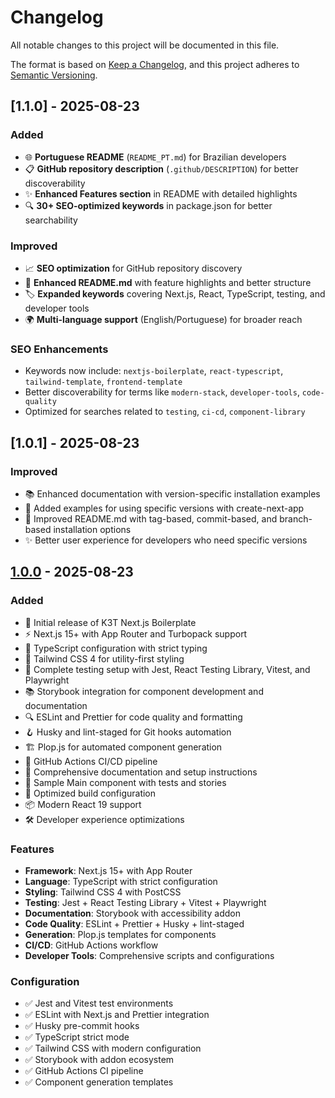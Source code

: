 # Changelog

All notable changes to this project will be documented in this file.

The format is based on [Keep a Changelog](https://keepachangelog.com/en/1.0.0/),
and this project adheres to [Semantic Versioning](https://semver.org/spec/v2.0.0.html).

## [1.1.0] - 2025-08-23

### Added
- 🌐 **Portuguese README** (`README_PT.md`) for Brazilian developers
- 📋 **GitHub repository description** (`.github/DESCRIPTION`) for better discoverability
- ✨ **Enhanced Features section** in README with detailed highlights
- 🔍 **30+ SEO-optimized keywords** in package.json for better searchability

### Improved  
- 📈 **SEO optimization** for GitHub repository discovery
- 🎯 **Enhanced README.md** with feature highlights and better structure
- 🏷️ **Expanded keywords** covering Next.js, React, TypeScript, testing, and developer tools
- 🌍 **Multi-language support** (English/Portuguese) for broader reach

### SEO Enhancements
- Keywords now include: `nextjs-boilerplate`, `react-typescript`, `tailwind-template`, `frontend-template`
- Better discoverability for terms like `modern-stack`, `developer-tools`, `code-quality`
- Optimized for searches related to `testing`, `ci-cd`, `component-library`

## [1.0.1] - 2025-08-23

### Improved
- 📚 Enhanced documentation with version-specific installation examples
- 🔗 Added examples for using specific versions with create-next-app
- 📖 Improved README.md with tag-based, commit-based, and branch-based installation options
- ✨ Better user experience for developers who need specific versions

## [1.0.0] - 2025-08-23

### Added

- 🎉 Initial release of K3T Next.js Boilerplate
- ⚡ Next.js 15+ with App Router and Turbopack support
- 🔷 TypeScript configuration with strict typing
- 🎨 Tailwind CSS 4 for utility-first styling
- 🧪 Complete testing setup with Jest, React Testing Library, Vitest, and Playwright
- 📚 Storybook integration for component development and documentation
- 🔍 ESLint and Prettier for code quality and formatting
- 🪝 Husky and lint-staged for Git hooks automation
- 🏗️ Plop.js for automated component generation
- 🚀 GitHub Actions CI/CD pipeline
- 📖 Comprehensive documentation and setup instructions
- 🧩 Sample Main component with tests and stories
- 🎯 Optimized build configuration
- 📦 Modern React 19 support
- 🛠️ Developer experience optimizations

### Features

- **Framework**: Next.js 15+ with App Router
- **Language**: TypeScript with strict configuration
- **Styling**: Tailwind CSS 4 with PostCSS
- **Testing**: Jest + React Testing Library + Vitest + Playwright
- **Documentation**: Storybook with accessibility addon
- **Code Quality**: ESLint + Prettier + Husky + lint-staged
- **Generation**: Plop.js templates for components
- **CI/CD**: GitHub Actions workflow
- **Developer Tools**: Comprehensive scripts and configurations

### Configuration

- ✅ Jest and Vitest test environments
- ✅ ESLint with Next.js and Prettier integration
- ✅ Husky pre-commit hooks
- ✅ TypeScript strict mode
- ✅ Tailwind CSS with modern configuration
- ✅ Storybook with addon ecosystem
- ✅ GitHub Actions CI pipeline
- ✅ Component generation templates

[1.0.0]: https://github.com/kode3tech/k3t-nextjs-boilerplate/releases/tag/v1.0.0
